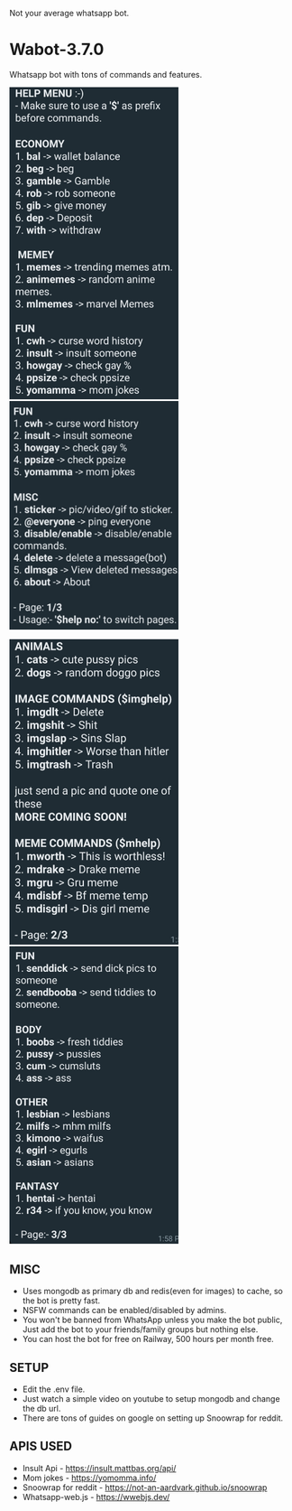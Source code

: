 Not your average whatsapp bot. 

# Wabot-3.7.0
Whatsapp bot with tons of commands and features.

<p float="left">
  <img src="https://github.com/pvnotpv/wabot/blob/main/imgs/1.jpg?raw=true" width="300" />
  <img src="https://github.com/pvnotpv/wabot/blob/main/imgs/2.jpg?raw=true" width="300" />
</p>

<p float="left">
  <img src="https://github.com/pvnotpv/wabot/blob/main/imgs/3.jpg?raw=true" width="300" />
  <img src="https://github.com/pvnotpv/wabot/blob/main/imgs/4.jpg?raw=true" width="300" />
</p>

## MISC

- Uses mongodb as primary db and redis(even for images) to cache, so the bot is pretty fast.
- NSFW commands can be enabled/disabled by admins.
- You won't be banned from WhatsApp unless you make the bot public, Just add the bot to your friends/family groups but nothing else.
- You can host the bot for free on Railway, 500 hours per month free. 

## SETUP
- Edit the .env file.
- Just watch a simple video on youtube to setup mongodb and change the db url.
- There are tons of guides on google on setting up Snoowrap for reddit.

## APIS USED

- Insult Api - https://insult.mattbas.org/api/
- Mom jokes - https://yomomma.info/
- Snoowrap for reddit - https://not-an-aardvark.github.io/snoowrap
- Whatsapp-web.js - https://wwebjs.dev/
